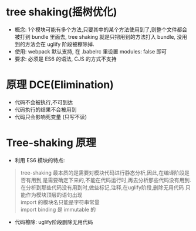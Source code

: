 # tree shaking(摇树优化)  
* 概念: 1个模块可能有多个方法,只要其中的某个方法使用到了,则整个文件都会被打到 bundle 里面去, tree shaking 就是只把用到的方法打入 bundle, 没用到的方法会在 uglify 阶段被檫除掉.  
* 使用: webpack 默认支持, 在 .babelrc 里设置 modules: false 即可  
* 要求: 必须是 ES6 的语法, CJS 的方式不支持  

# 原理 DCE(Elimination)  
* 代码不会被执行,不可到达  
* 代码执行的结果不会被用到  
* 代码只会影响死变量 (只写不读)  

# Tree-shaking 原理  
* 利用 ES6 模块的特点: 
> tree-shaking 最本质的是需要对模块代码进行静态分析,因此,在编译阶段是否有用到,是需要确定下来的,不能在代码运行时,再去分析那些代码没有用到.  
> 在分析到那些代码没有用到时,做些标记,注释,在uglify阶段,删除无用代码
> 只能作为模块顶层的语句出现  
> import 的模块名只能是字符串常量  
> import binding  是 immutable 的  

* 代码檫除:  uglify阶段删除无用代码  
